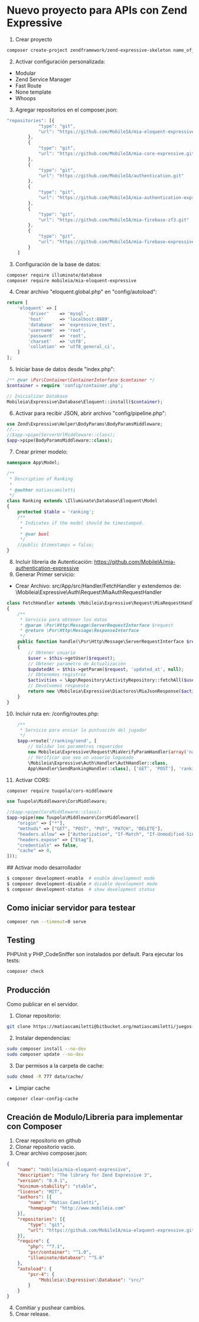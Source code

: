 # Nuevo proyecto para APIs con Zend Expressive

1. Crear proyecto
```bash
composer create-project zendframework/zend-expressive-skeleton name_of_project
```
2. Activar configuración personalizada:
- Modular
- Zend Service Manager
- Fast Route
- None template
- Whoops
3. Agregar repositorios en el composer.json:
```js
"repositories": [{
            "type": "git",
            "url": "https://github.com/MobileIA/mia-eloquent-expressive.git"
        },
        {
            "type": "git",
            "url": "https://github.com/MobileIA/mia-core-expressive.git"
        },
        {
            "type": "git",
            "url": "https://github.com/MobileIA/authentication.git"
        },
        {
            "type": "git",
            "url": "https://github.com/MobileIA/mia-authentication-expressive.git"
        },
        {
            "type": "git",
            "url": "https://github.com/MobileIA/mia-firebase-zf3.git"
        },
        {
            "type": "git",
            "url": "https://github.com/MobileIA/mia-firebase-expressive.git"
        }
    ]
```
3. Configuración de la base de datos:
```bash
composer require illuminate/database
composer require mobileia/mia-eloquent-expressive
```
4. Crear archivo "eloquent.global.php" en "config/autoload":
```php
return [
    'eloquent' => [
        'driver'    => 'mysql',
        'host'      => 'localhost:8889',
        'database'  => 'expressive_test',
        'username'  => 'root',
        'password'  => 'root',
        'charset'   => 'utf8',
        'collation' => 'utf8_general_ci',
    ]
];
```
5. Iniciar base de datos desde "index.php":
```php
/** @var \Psr\Container\ContainerInterface $container */
$container = require 'config/container.php';

// Inicializar Database
Mobileia\Expressive\Database\Eloquent::install($container);
```
6. Activar para recibir JSON, abrir archivo "config/pipeline.php":
```php
use Zend\Expressive\Helper\BodyParams\BodyParamsMiddleware;
//...
//$app->pipe(ServerUrlMiddleware::class);
$app->pipe(BodyParamsMiddleware::class);
```
7. Crear primer modelo:
```php
namespace App\Model;

/**
 * Description of Ranking
 *
 * @author matiascamiletti
 */
class Ranking extends \Illuminate\Database\Eloquent\Model
{
    protected $table = 'ranking';
    /**
     * Indicates if the model should be timestamped.
     *
     * @var bool
     */
    //public $timestamps = false;
}
```
8. Incluir libreria de Autenticación: https://github.com/MobileIA/mia-authentication-expressive
9. Generar Primer servicio:
- Crear Archivo: src/App/src/Handler/FetchHandler y extendemos de: \Mobileia\Expressive\Auth\Request\MiaAuthRequestHandler
```php
class FetchHandler extends \Mobileia\Expressive\Request\MiaRequestHandler
{
    /**
     * Servicio para obtener los datos
     * @param \Psr\Http\Message\ServerRequestInterface $request
     * @return \Psr\Http\Message\ResponseInterface
     */
    public function handle(\Psr\Http\Message\ServerRequestInterface $request): \Psr\Http\Message\ResponseInterface 
    {
        // Obtener usuario
        $user = $this->getUser($request);
        // Obtener parametro de Actualización
        $updatedAt = $this->getParam($request, 'updated_at', null);
        // Obtenemos registros
        $activities = \App\Repository\ActivityRepository::fetchAll($user->id, $updatedAt);
        // Devolvemos respuesta
        return new \Mobileia\Expressive\Diactoros\MiaJsonResponse($activities->toArray());
    }
}
```
10. Incluir ruta en: /config/routes.php:
```php
    /**
     * Servicio para enviar la puntuación del jugador
     */
    $app->route('/ranking/send', [
        // Validar los parametros requeridos
        new Mobileia\Expressive\Request\MiaVerifyParamHandler(array('name', 'game_id', 'points')),
        // Verificar que sea un usuario logueado
        \Mobileia\Expressive\Auth\Handler\AuthHandler::class,
        App\Handler\SendRankingHandler::class], ['GET', 'POST'], 'ranking.send');
```
11. Activar CORS:
```bash
composer require tuupola/cors-middleware
```
```php
use Tuupola\Middleware\CorsMiddleware;

//$app->pipe(CorsMiddleware::class);
$app->pipe(new Tuupola\Middleware\CorsMiddleware([
    "origin" => ["*"],
    "methods" => ["GET", "POST", "PUT", "PATCH", "DELETE"],
    "headers.allow" => ["Authorization", "If-Match", "If-Unmodified-Since", "Content-Type", "Accept", "Origin", "X-Auth-Token", "X-Requested-With", "Access-Control-Allow-Headers", "Access-Control-Allow-Origin"],
    "headers.expose" => ["Etag"],
    "credentials" => false,
    "cache" => 0,
]));
```

## Activar modo desarrollador
```bash
$ composer development-enable  # enable development mode
$ composer development-disable # disable development mode
$ composer development-status  # show development status
```

## Como iniciar servidor para testear
```bash
composer run --timeout=0 serve
```

## Testing
PHPUnit y PHP_CodeSniffer son instalados por default. Para ejecutar los tests:
```bash
composer check
```

## Producción
Como publicar en el servidor.
1. Clonar repositorio:
```bash
git clone https://matiascamiletti@bitbucket.org/matiascamiletti/juegos-api.git
```
2. Instalar dependencias: 
```bash
sudo composer install --no-dev
sudo composer update --no-dev
```
3. Dar permisos a la carpeta de cache:
```bash
sudo chmod -R 777 data/cache/
```

- Limpiar cache
```bash
composer clear-config-cache
```



## Creación de Modulo/Libreria para implementar con Composer
1. Crear repositorio en github
2. Clonar repositorio vacio.
3. Crear archivo composer.json:
```json
{
    "name": "mobileia/mia-eloquent-expressive",
    "description": "The library for Zend Expressive 3",
    "version": "0.0.1",
    "minimum-stability": "stable",
    "license": "MIT",
    "authors": [{
        "name": "Matias Camiletti",
        "homepage": "http://www.mobileia.com"
    }],
    "repositories": [{
        "type": "git",
        "url": "https://github.com/MobileIA/mia-eloquent-expressive.git"
    }],
    "require": {
        "php": "^7.1",
        "psr/container": "^1.0",
        "illuminate/database": "^5.6"
    },
    "autoload": {
        "psr-4": {
            "Mobileia\\Expressive\\Database": "src/"
        }
    }
}
```
4. Comitiar y pushear cambios.
5. Crear release.